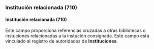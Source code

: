 ### Institución relacionada (710)

#### Institución relacionada (710)

Este campo proporciona referencias cruzadas a otras bibliotecas o instuciones relacionadas a la instución consignada. Este campo está vinculado al registro de autoridades de **Instituciones**.
